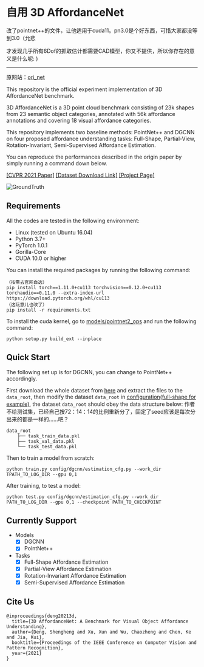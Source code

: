 # 自用 3D AffordanceNet

改了pointnet++的文件，让他适用于cuda11。pn3.0是个好东西，可惜大家都没等到3.0（允悲

才发现几乎所有6Dof的抓取估计都需要CAD模型，你又不提供，所以你存在的意义是什么呢: )

---

原网站：[ori_net](https://github.com/Gorilla-Lab-SCUT/AffordanceNet)

This repository is the official experiment implementation of 3D AffordanceNet benchmark.

3D AffordanceNet is a 3D point cloud benchmark consisting of 23k shapes from 23 semantic object categories, annotated with 56k affordance annotations and covering 18 visual affordance categories.

This repository implements two baseline methods: PointNet++ and DGCNN on four proposed affordance understanding tasks: Full-Shape, Partial-View, Rotation-Invariant, Semi-Supervised Affordance Estimation.

You can reproduce the performances described in the origin paper by simply running a command down below.

[[CVPR 2021 Paper]](https://arxiv.org/abs/2103.16397) [[Dataset Download Link]](https://drive.google.com/drive/folders/1s5W0Nfz9NEN8gP14tge8GuouUDXs2Ssq?usp=sharing) [[Project Page]](https://andlollipopde.github.io/3D-AffordanceNet/#/)

![GroundTruth](image/ground_truth_readme.png)

## Requirements

All the codes are tested in the following environment:

* Linux (tested on Ubuntu 16.04)
* Python 3.7+
* PyTorch 1.0.1
* Gorilla-Core
* CUDA 10.0 or higher

You can install the required packages by running the following command:
```
（按需去官网自选）
pip install torch==1.11.0+cu113 torchvision==0.12.0+cu113 torchaudio==0.11.0 --extra-index-url https://download.pytorch.org/whl/cu113
（这玩意儿也改了）
pip install -r requirements.txt
```

To install the cuda kernel, go to [models/pointnet2_ops](models/pointnet2_ops) and run the following command:
```
python setup.py build_ext --inplace
```

## Quick Start

The following set up is for DGCNN, you can change to PointNet++ accordingly.

First download the whole dataset from [here](https://drive.google.com/drive/folders/1s5W0Nfz9NEN8gP14tge8GuouUDXs2Ssq?usp=sharing) and extract the files to the `data_root`, then modify the dataset `data_root` in [configuration(full-shape for example)](config/dgcnn/estimation_cfg.py), the dataset `data_root` should obey the data structure below: 
作者不给测试集，已经自己按72：14：14的比例重新分了，固定了seed应该是每次分出来的都是一样的……吧？
```
data_root
    ├── task_train_data.pkl
    ├── task_val_data.pkl
    └── task_test_data.pkl
```

Then to train a model from scratch:

```
python train.py config/dgcnn/estimation_cfg.py --work_dir TPATH_TO_LOG_DIR --gpu 0,1
```

After training, to test a model:

```
python test.py config/dgcnn/estimation_cfg.py --work_dir PATH_TO_LOG_DIR --gpu 0,1 --checkpoint PATH_TO_CHECKPOINT
```

## Currently Support

* Models
    - [x] DGCNN
    - [x] PointNet++
* Tasks
    - [x] Full-Shape Affordance Estimation
    - [x] Partial-View Affordance Estimation
    - [x] Rotation-Invariant Affordance Estimation
    - [x] Semi-Supervised Affordance Estimation

## Cite Us
```
@inproceedings{deng20213d,
  title={3D AffordanceNet: A Benchmark for Visual Object Affordance Understanding},
  author={Deng, Shengheng and Xu, Xun and Wu, Chaozheng and Chen, Ke and Jia, Kui},
  booktitle={Proceedings of the IEEE Conference on Computer Vision and Pattern Recognition},
  year={2021}
}
```
